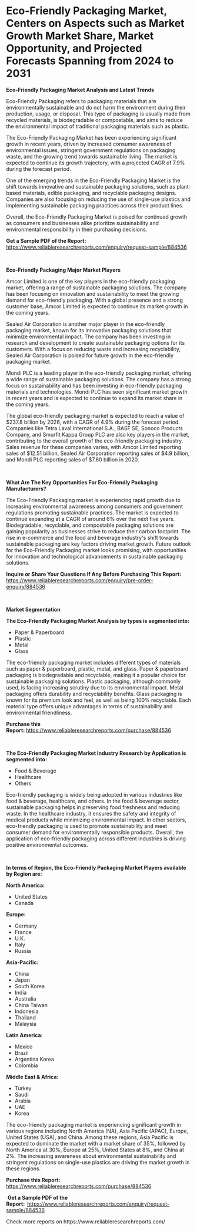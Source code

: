<p><h1>Eco-Friendly Packaging Market, Centers on Aspects such as Market Growth Market Share, Market Opportunity, and Projected Forecasts Spanning from 2024 to 2031</h1></p><p><strong>Eco-Friendly Packaging Market Analysis and Latest Trends</strong></p>
<p><p>Eco-Friendly Packaging refers to packaging materials that are environmentally sustainable and do not harm the environment during their production, usage, or disposal. This type of packaging is usually made from recycled materials, is biodegradable or compostable, and aims to reduce the environmental impact of traditional packaging materials such as plastic.</p><p>The Eco-Friendly Packaging Market has been experiencing significant growth in recent years, driven by increased consumer awareness of environmental issues, stringent government regulations on packaging waste, and the growing trend towards sustainable living. The market is expected to continue its growth trajectory, with a projected CAGR of 7.9% during the forecast period.</p><p>One of the emerging trends in the Eco-Friendly Packaging Market is the shift towards innovative and sustainable packaging solutions, such as plant-based materials, edible packaging, and recyclable packaging designs. Companies are also focusing on reducing the use of single-use plastics and implementing sustainable packaging practices across their product lines.</p><p>Overall, the Eco-Friendly Packaging Market is poised for continued growth as consumers and businesses alike prioritize sustainability and environmental responsibility in their purchasing decisions.</p></p>
<p><strong>Get a Sample PDF of the Report:&nbsp;</strong> <a href="https://www.reliableresearchreports.com/enquiry/request-sample/884536">https://www.reliableresearchreports.com/enquiry/request-sample/884536</a></p>
<p>&nbsp;</p>
<p><strong>Eco-Friendly Packaging Major Market Players</strong></p>
<p><p>Amcor Limited is one of the key players in the eco-friendly packaging market, offering a range of sustainable packaging solutions. The company has been focusing on innovation and sustainability to meet the growing demand for eco-friendly packaging. With a global presence and a strong customer base, Amcor Limited is expected to continue its market growth in the coming years.</p><p>Sealed Air Corporation is another major player in the eco-friendly packaging market, known for its innovative packaging solutions that minimize environmental impact. The company has been investing in research and development to create sustainable packaging options for its customers. With a focus on reducing waste and increasing recyclability, Sealed Air Corporation is poised for future growth in the eco-friendly packaging market.</p><p>Mondi PLC is a leading player in the eco-friendly packaging market, offering a wide range of sustainable packaging solutions. The company has a strong focus on sustainability and has been investing in eco-friendly packaging materials and technologies. Mondi PLC has seen significant market growth in recent years and is expected to continue to expand its market share in the coming years.</p><p>The global eco-friendly packaging market is expected to reach a value of $237.8 billion by 2026, with a CAGR of 4.9% during the forecast period. Companies like Tetra Laval International S.A., BASF SE, Sonoco Products Company, and Smurfit Kappa Group PLC are also key players in the market, contributing to the overall growth of the eco-friendly packaging industry. Sales revenue for these companies varies, with Amcor Limited reporting sales of $12.51 billion, Sealed Air Corporation reporting sales of $4.9 billion, and Mondi PLC reporting sales of $7.60 billion in 2020.</p></p>
<p>&nbsp;</p>
<p><strong>What Are The Key Opportunities For Eco-Friendly Packaging Manufacturers?</strong></p>
<p><p>The Eco-Friendly Packaging market is experiencing rapid growth due to increasing environmental awareness among consumers and government regulations promoting sustainable practices. The market is expected to continue expanding at a CAGR of around 6% over the next five years. Biodegradable, recyclable, and compostable packaging solutions are gaining popularity as businesses strive to reduce their carbon footprint. The rise in e-commerce and the food and beverage industry's shift towards sustainable packaging are key factors driving market growth. Future outlook for the Eco-Friendly Packaging market looks promising, with opportunities for innovation and technological advancements in sustainable packaging solutions.</p></p>
<p><strong>Inquire or Share Your Questions If Any Before Purchasing This Report:</strong> <a href="https://www.reliableresearchreports.com/enquiry/pre-order-enquiry/884536">https://www.reliableresearchreports.com/enquiry/pre-order-enquiry/884536</a></p>
<p>&nbsp;</p>
<p><strong>Market Segmentation</strong></p>
<p><strong>The Eco-Friendly Packaging Market Analysis by types is segmented into:</strong></p>
<p><ul><li>Paper & Paperboard</li><li>Plastic</li><li>Metal</li><li>Glass</li></ul></p>
<p><p>The eco-friendly packaging market includes different types of materials such as paper & paperboard, plastic, metal, and glass. Paper & paperboard packaging is biodegradable and recyclable, making it a popular choice for sustainable packaging solutions. Plastic packaging, although commonly used, is facing increasing scrutiny due to its environmental impact. Metal packaging offers durability and recyclability benefits. Glass packaging is known for its premium look and feel, as well as being 100% recyclable. Each material type offers unique advantages in terms of sustainability and environmental friendliness.</p></p>
<p><strong>Purchase this Report:&nbsp;</strong><a href="https://www.reliableresearchreports.com/purchase/884536">https://www.reliableresearchreports.com/purchase/884536</a></p>
<p>&nbsp;</p>
<p><strong>The Eco-Friendly Packaging Market Industry Research by Application is segmented into:</strong></p>
<p><ul><li>Food & Beverage</li><li>Healthcare</li><li>Others</li></ul></p>
<p><p>Eco-friendly packaging is widely being adopted in various industries like food & beverage, healthcare, and others. In the food & beverage sector, sustainable packaging helps in preserving food freshness and reducing waste. In the healthcare industry, it ensures the safety and integrity of medical products while minimizing environmental impact. In other sectors, eco-friendly packaging is used to promote sustainability and meet consumer demand for environmentally responsible products. Overall, the application of eco-friendly packaging across different industries is driving positive environmental outcomes.</p></p>
<p>&nbsp;</p>
<p><strong>In terms of Region, the Eco-Friendly Packaging Market Players available by Region are:</strong></p>
<p>
    <p> <strong> North America: </strong>
        <ul>
            <li>United States</li>
            <li>Canada</li>
        </ul>
        </p> 
    <p> <strong> Europe: </strong>
        <ul>
            <li>Germany</li>
            <li>France</li>
            <li>U.K.</li>
            <li>Italy</li>
            <li>Russia</li>
        </ul>
        </p> 
    <p> <strong> Asia-Pacific: </strong>
        <ul>
            <li>China</li>
            <li>Japan</li>
            <li>South Korea</li>
            <li>India</li>
            <li>Australia</li>
            <li>China Taiwan</li>
            <li>Indonesia</li>
            <li>Thailand</li>
            <li>Malaysia</li>
        </ul>
        </p> 
    <p> <strong> Latin America: </strong>
        <ul>
            <li>Mexico</li>
            <li>Brazil</li>
            <li>Argentina Korea</li>
            <li>Colombia</li>
        </ul>
        </p> 
    <p> <strong> Middle East & Africa: </strong>
        <ul>
            <li>Turkey</li>
            <li>Saudi</li>
            <li>Arabia</li>
            <li>UAE</li>
            <li>Korea</li>
        </ul>
    </p>
    </p>
<p><p>The eco-friendly packaging market is experiencing significant growth in various regions including North America (NA), Asia Pacific (APAC), Europe, United States (USA), and China. Among these regions, Asia Pacific is expected to dominate the market with a market share of 35%, followed by North America at 30%, Europe at 25%, United States at 8%, and China at 2%. The increasing awareness about environmental sustainability and stringent regulations on single-use plastics are driving the market growth in these regions.</p></p>
<p><strong>Purchase this Report: </strong><a href="https://www.reliableresearchreports.com/purchase/884536">https://www.reliableresearchreports.com/purchase/884536</a></p>
<p>&nbsp;<strong>Get a Sample PDF of the Report:&nbsp;&nbsp;</strong><a href="https://www.reliableresearchreports.com/enquiry/request-sample/884536">https://www.reliableresearchreports.com/enquiry/request-sample/884536</a></p>
<p><strong></strong></p>
<p>Check more reports on https://www.reliableresearchreports.com/</p>